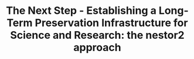 ---
abstract: null
creators:
- Altenhöner, Reinhard
date: null
document_url: https://services.phaidra.univie.ac.at/api/object/o:294844/download
grand_parent: iPRES
institutions: []
keywords:
- beijing
landing_page_url: https://phaidra.univie.ac.at/o:294844
language: eng
layout: publication
license: CC BY-SA 3.0 AT
notes_url: null
parent: iPRES 2007
presentation_url: null
publication_type: presentation
size: 597347
source_name: iPRES
title: 'The Next Step - Establishing a Long-Term Preservation Infrastructure for Science
  and Research: the nestor2 approach'
year: 2007
---